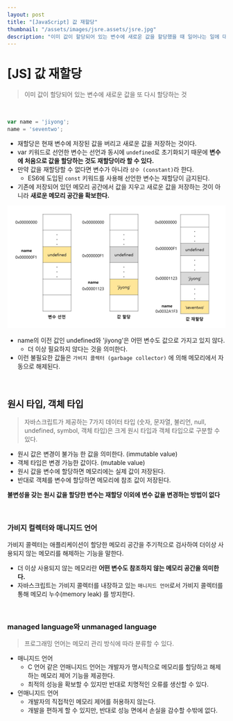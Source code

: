 ```yaml
---
layout: post
title: "[JavaScript] 값 재할당"
thumbnail: "/assets/images/jsre.assets/jsre.jpg"
description: "이미 값이 할당되어 있는 변수에 새로운 값을 할당했을 때 일어나는 일에 대해 알아보자."
---
```


# [JS] 값 재할당

> 이미 값이 할당되어 있는 변수에 새로운 값을 또 다시 할당하는 것

<br>

```javascript
var name = 'jiyong';
name = 'seventwo';
```

- 재할당은 현재 변수에 저장된 값을 버리고 새로운 값을 저장하는 것이다.
- var 키워드로 선언한 변수는 선언과 동시에 `undefined`로 초기화되기 때문에 **변수에 처음으로 값을 할당하는 것도 재할당이라 할 수 있다.**
- 만약 값을 재할당할 수 없다면 변수가 아니라 `상수 (constant)`라 한다.
  - ES6에 도입된 `const` 키워드를 사용해 선언한 변수는 재할당이 금지된다.
- 기존에 저장되어 있던 메모리 공간에서 값을 지우고 새로운 값을 저장하는 것이 아니라 **새로운 메모리 공간을 확보한다.**

![](/assets/images/jsre.assets/jsre.jpg)

- name의 이전 값인 undefined와 'jiyong'은 어떤 변수도 값으로 가지고 있지 않다.
  - 더 이상 필요하지 않다는 것을 의미한다.
- 이런 불필요한 값들은 `가비지 콜렉터 (garbage collector)` 에 의해 메모리에서 자동으로 해제된다.

<br>

## 원시 타입, 객체 타입

> 자바스크립트가 제공하는 7가지 데이터 타입 (숫자, 문자열, 불리언, null, undefined, symbol, 객체 타입)은 크게 원시 타입과 객체 타입으로 구분할 수 있다.

- 원시 값은 변경이 불가능 한 값을 의미한다. (immutable value)
- 객체 타입은 변경 가능한 값이다. (mutable value)
- 원시 값을 변수에 할당하면 메모리에는 실제 값이 저장된다.
- 반대로 객체를 변수에 할당하면 메모리에 참조 값이 저장된다.

**불변성을 갖는 원시 값을 할당한 변수는 재할당 이외에 변수 값을 변경하는 방법이 없다**

<br>

### 가비지 컬렉터와 매니지드 언어

가비지 콜렉터는 애플리케이션이 할당한 메모리 공간을 주기적으로 검사하여 더이상 사용되지 않는 메모리를 해제하는 기능을 말한다.

- 더 이상 사용되지 않는 메모리란 **어떤 변수도 참조하지 않는 메모리 공간을 의미한다.**
- 자바스크립트는 가비지 콜렉터를 내장하고 있는 `매니지드 언어`로서 가비지 콜렉터를 통해 메모리 누수(memory leak) 를 방지한다.

<br>

### managed language와 unmanaged language

> 프로그래밍 언어는 메모리 관리 방식에 따라 분류할 수 있다.

- 매니지드 언어
  - C 언어 같은 언매니지드 언어는 개발자가 명시적으로 메모리를 할당하고 해제하는 메모리 제어 기능을 제공한다.
  - 최적의 성능을 확보할 수 있지만 반대로 치명적인 오류를 생산할 수 있다.
- 언매니지드 언어
  - 개발자의 직접적인 메모리 제어를 허용하지 않는다.
  - 개발을 편하게 할 수 있지만, 반대로 성능 면에서 손실을 감수할 수밖에 없다.

